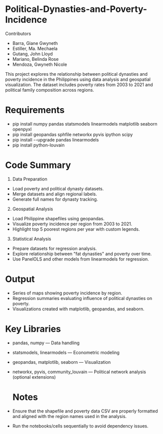 # Political-Dynasties-and-Poverty-Incidence

Contributors
- Barra, Giane Gwyneth
- Estiller, Ma. Mechaela
- Gutang, John Lloyd
- Mariano, Belinda Rose
- Mendoza, Gwyneth Nicole

This project explores the relationship between political dynasties and poverty incidence in the Philippines using data analysis and geospatial visualization. The dataset includes poverty rates from 2003 to 2021 and political family composition across regions.

# Requirements
- pip install numpy pandas statsmodels linearmodels matplotlib seaborn openpyxl
- pip install geopandas sphfile networkx pyvis ipython scipy
- pip install --upgrade pandas linearmodels
- pip install python-louvain

# Code Summary
1. Data Preparation
- Load poverty and political dynasty datasets.
- Merge datasets and align regional labels.
- Generate full names for dynasty tracking.

2. Geospatial Analysis
- Load Philippine shapefiles using geopandas.
- Visualize poverty incidence per region from 2003 to 2021.
- Highlight top 5 poorest regions per year with custom legends.

3. Statistical Analysis
- Prepare datasets for regression analysis.
- Explore relationship between "fat dynasties" and poverty over time.
- Use PanelOLS and other models from linearmodels for regression.

# Output
- Series of maps showing poverty incidence by region.
- Regression summaries evaluating influence of political dynasties on poverty.
- Visualizations created with matplotlib, geopandas, and seaborn.

# Key Libraries
- pandas, numpy — Data handling
- statsmodels, linearmodels — Econometric modeling
- geopandas, matplotlib, seaborn — Visualization
- networkx, pyvis, community_louvain — Political network analysis (optional extensions)

  # Notes
- Ensure that the shapefile and poverty data CSV are properly formatted and aligned with the region names used in the analysis.
- Run the notebooks/cells sequentially to avoid dependency issues.
